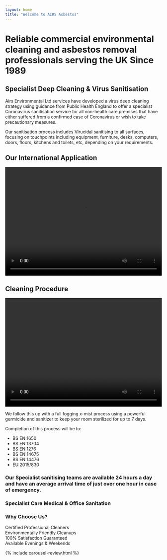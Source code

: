 ```yaml
---
layout: home
title: "Welcome to AIRS Asbestos"
---
```


<h1 class="text-center">
  Reliable commercial environmental cleaning and asbestos removal professionals serving the UK Since 1989
</h1>

<h2 class="text-center">
  Specialist  Deep  Cleaning & Virus Sanitisation
</h2>

<p class="text-center">
  Airs Environmental Ltd services have developed a virus deep cleaning strategy using guidance from Public Health England to offer a specialist Coronavirus sanitisation service for all non-health care premises that have either suffered from a confirmed case of Coronavirus or wish to take precautionary measures.
</p>

<p class="text-center">
  Our sanitisation process includes Virucidal sanitising to all surfaces, focusing on touchpoints including equipment, furniture, desks, computers, doors, floors, kitchens and toilets, etc, depending on your requirements.
</p>

<div class="row my-3">
  <div class="col-12 col-lg-6 my-3">
    <h2 class="text-center">
      Our International Application
    </h2>
    <video style="width: 100%; height: 350px;" controls>
      <source src="https://adyanmuhammad.github.io/airs-2/assets/vid/home.mp4"> 
     </video>
  </div>
  <div class="col-12 col-lg-6 my-3">
    <h2 class="text-center">
      Cleaning Procedure
    </h2>
    <video style="width: 100%; height: 350px;" controls>
      <source src="https://adyanmuhammad.github.io/airs-2/assets/vid/cleaning-procedure.mp4"> 
     </video>
  </div>
</div>

We follow this up with a full fogging x-mist process using a powerful germicide and sanitizer to keep your room sterilized for up to 7 days.

Completion of this process will be to:

- BS EN 1650
- BS EN 13704
- BS EN 1276
- BS EN 14675
- BS EN 14476
- EU 2015/830

<h3 class="text-center">
  Our Specialist sanitising teams are available 24 hours a day and have an average arrival time of just over one hour in case of emergency.
</h3>

<div class="row py-5 my-5 bg-secondary">

  <div class="col-12 text-center text-white my-5">
    <h3>
      Specialist Care Medical & Office Sanitation
    </h3>
    <h3>
      Why Choose Us?
    </h3>
  </div>

  <div class="col-3">
    <span class="text-primary">
      Certified Professional Cleaners
    </span>
  </div>

  <div class="col-3">
    <span class="text-muted">
      Environmentally Friendly Cleanups
    </span>
  </div>

  <div class="col-3">
    <span class="text-primary">
      100% Satisfaction Guaranteed
    </span>
  </div>

  <div class="col-3">
    <span class="text-muted">
      Available Evenings & Weekends 
    </span>
  </div>

</div>

{% include carousel-review.html %}

